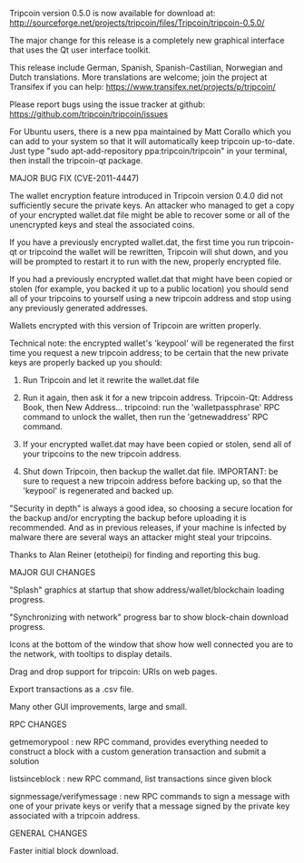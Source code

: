 Tripcoin version 0.5.0 is now available for download at:
http://sourceforge.net/projects/tripcoin/files/Tripcoin/tripcoin-0.5.0/

The major change for this release is a completely new graphical interface that uses the Qt user interface toolkit.

This release include German, Spanish, Spanish-Castilian, Norwegian and Dutch translations. More translations are welcome; join the project at Transifex if you can help:
https://www.transifex.net/projects/p/tripcoin/

Please report bugs using the issue tracker at github:
https://github.com/tripcoin/tripcoin/issues

For Ubuntu users, there is a new ppa maintained by Matt Corallo which you can add to your system so that it will automatically keep tripcoin up-to-date.  Just type "sudo apt-add-repository ppa:tripcoin/tripcoin" in your terminal, then install the tripcoin-qt package.

MAJOR BUG FIX  (CVE-2011-4447)

The wallet encryption feature introduced in Tripcoin version 0.4.0 did not sufficiently secure the private keys. An attacker who
managed to get a copy of your encrypted wallet.dat file might be able to recover some or all of the unencrypted keys and steal the
associated coins.

If you have a previously encrypted wallet.dat, the first time you run tripcoin-qt or tripcoind the wallet will be rewritten, Tripcoin will
shut down, and you will be prompted to restart it to run with the new, properly encrypted file.

If you had a previously encrypted wallet.dat that might have been copied or stolen (for example, you backed it up to a public
location) you should send all of your tripcoins to yourself using a new tripcoin address and stop using any previously generated addresses.

Wallets encrypted with this version of Tripcoin are written properly.

Technical note: the encrypted wallet's 'keypool' will be regenerated the first time you request a new tripcoin address; to be certain that the
new private keys are properly backed up you should:

1. Run Tripcoin and let it rewrite the wallet.dat file

2. Run it again, then ask it for a new tripcoin address.
Tripcoin-Qt: Address Book, then New Address...
tripcoind: run the 'walletpassphrase' RPC command to unlock the wallet,  then run the 'getnewaddress' RPC command.

3. If your encrypted wallet.dat may have been copied or stolen, send  all of your tripcoins to the new tripcoin address.

4. Shut down Tripcoin, then backup the wallet.dat file.
IMPORTANT: be sure to request a new tripcoin address before backing up, so that the 'keypool' is regenerated and backed up.

"Security in depth" is always a good idea, so choosing a secure location for the backup and/or encrypting the backup before uploading it is recommended. And as in previous releases, if your machine is infected by malware there are several ways an attacker might steal your tripcoins.

Thanks to Alan Reiner (etotheipi) for finding and reporting this bug.

MAJOR GUI CHANGES

"Splash" graphics at startup that show address/wallet/blockchain loading progress.

"Synchronizing with network" progress bar to show block-chain download progress.

Icons at the bottom of the window that show how well connected you are to the network, with tooltips to display details.

Drag and drop support for tripcoin: URIs on web pages.

Export transactions as a .csv file.

Many other GUI improvements, large and small.

RPC CHANGES

getmemorypool : new RPC command, provides everything needed to construct a block with a custom generation transaction and submit a solution

listsinceblock : new RPC command, list transactions since given block

signmessage/verifymessage : new RPC commands to sign a message with one of your private keys or verify that a message signed by the private key associated with a tripcoin address.

GENERAL CHANGES

Faster initial block download.
